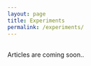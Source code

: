 ```yaml
---
layout: page
title: Experiments 
permalink: /experiments/
---
```

<br/>
Articles are coming soon..
<br/>
